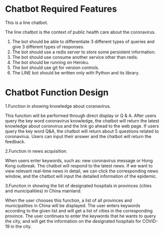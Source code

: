 # Chatbot Required Features


This is a line chatbot.


The line chatbot is the context of public health care about the coronavirus.

1. The bot should be able to differentiate 3 different types of queries and give 3 different types of
responses.
2. The bot should use a redis server to store some persistent information.
3. The bot should use consume another service other than redis.
4. The bot should be running on Heroku.
5. The bot should use git for version controls.
6. The LINE bot should be written only with Python and its library.


# Chatbot Function Design
1.Function in showing knowledge about coranavirus. 

This function will be performed through direct display or Q & A. After users query the key word coronavirus knowledge, the    chatbot will return the latest knowledge about coronvirus and the link go ahead to the web page. If users query the key word Q&A, the chatbot will return about 5 questions related to coronavirus. Users can input their answer and the chatbot will return the feedback.


2.Function in news acquisition.

When users enter keywords, such as: new coronavirus message or Hong Kong outbreak. The chatbot will respond to the latest news. If we want to view relevant real-time news in detail, we can click the corresponding news window, and the chatbot will input the detailed information of the epidemic.

3.Function in showing the list of designated hospitals in provinces (cities and municipalities) in China mainland.

When the user chooses this function, a list of all provinces and municipalities in China will be displayed. The user enters keywords according to the given list and will get a list of cities in the corresponding province. The user continues to enter the keywords that he wants to query the city, and will get the information on the designated hospitals for COVID-19 in the city.
